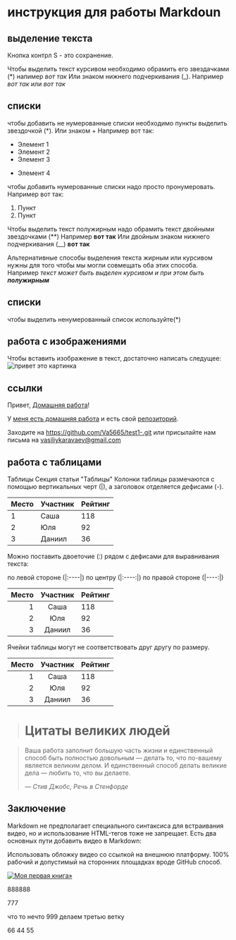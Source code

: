 # инструкция для работы Markdoun

## выделение текста

Кнопка контрл S - это сохранение.

Чтобы выделить текст курсивом необходимо обрамить его звездачками (*) напимер *вот так* Или знаком нижнего подчеркивания (_). Например *вот так* или _вот так_
## списки
чтобы добавить не нумерованные списки необходимо пункты выделить звездочкой (*). Или знаком +
Например вот так:
* Элемент 1
* Элемент 2 
* Элемент 3
+ Элемент 4


чтобы добавить нумерованные списки надо просто пронумеровать. Например вот так:
1. Пункт
2. Пункт 

Чтобы выделить текст полужирным надо обрамить текст  двойными звездочками (**) Например **вот так** Или двойным знаком нижнего подчеркивания (__)  __вот так__

Альтернативные способы выделения текста жирным или курсивом нужны для того чтобы мы могли совмещать оба этих способа. Например _текст может быть выделен курсивом и при этом быть **полужирным**_
## списки
чтобы выделить ненумерованный список используйте(*) 
## работа с изображениями

Чтобы вставить изображение в текст, достаточно написать следущее:
![привет это картинка](картинка.jpeg)


## ссылки

 Привет, [Домашняя работа](https://gb.ru/lessons/250276/homework)!


У [меня есть домашняя работа][1] и есть свой [репозиторий][repo].



[1]: https://gb.ru/lessons/250276/homework "Энциклопедия про web-dev"
[repo]: https://github.com/Va5665/test1-.git "Репозиторий Доки"



Заходите на <https://github.com/Va5665/test1-.git>
или присылайте нам письма на <vasiliykaravaev@gmail.com>



## работа с таблицами

Таблицы Секция статьи "Таблицы"
Колонки таблицы размечаются с помощью вертикальных черт (|), а заголовок отделяется дефисами (-).

| Место | Участник | Рейтинг |
|-------|----------|---------|
| 1     | Саша     | 118     |
| 2     | Юля      | 92      |
| 3     | Даниил   | 36      |

Можно поставить двоеточие (:) рядом с дефисами для выравнивания текста:

по левой стороне (|:----|)
по центру (|:----:|)
по правой стороне (|----:|)

| Место | Участник | Рейтинг |
|------:|:--------:|:--------|
| 1     | Саша     | 118     |
| 2     | Юля      | 92      |
| 3     | Даниил   | 36      |

Ячейки таблицы могут не соответствовать друг другу по размеру.


|Место|Участник|Рейтинг|
|-:|:-:|:-|
|1|Саша|118|
|2|Юля|92|
|3|Даниил|36|





> # Цитаты великих людей


> Ваша работа заполнит большую часть жизни и единственный способ быть
> полностью довольным — делать то, что по-вашему является великим делом.
> И единственный способ делать великие дела — любить то, что вы делаете.
>
> *— Стив Джобс, Речь в Стенфорде*

## Заключение

Markdown не предполагает специального синтаксиса для встраивания видео, но и использование HTML-тегов тоже не запрещает. Есть два основных пути добавить видео в Markdown:

Использовать обложку видео со ссылкой на внешнюю платформу. 100% рабочий и допустимый на сторонних площадках вроде GitHub способ.



 
 [![Моя первая книга»](https://2.bp.blogspot.com/-3Qok48C4MKI/WVF3LhhtLGI/AAAAAAAAANY/8ipj3oVchIo5WQ4Xqv1EDn3RQCis_Q02ACLcBGAs/s1600/3221.jpg)](https://youtu.be/pc9QYV0SS_Y)




888888

777


что то
нечто 
999
делаем третью ветку

66
44
55

